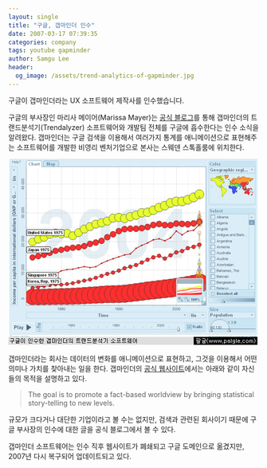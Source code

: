 ```yaml
---
layout: single
title: "구글, 갭마인더 인수"
date: 2007-03-17 07:39:35
categories: company
tags: youtube gapminder
author: Samgu Lee
header:
  og_image: /assets/trend-analytics-of-gapminder.jpg
---
```


구글이 갭마인더라는 UX 소프트웨어 제작사를 인수했습니다.

구글의 부사장인 마리사 메이어(Marissa Mayer)는 [공식 블로그](http://googleblog.blogspot.com/2007/03/world-in-motion.html)를 통해 갭마인더의 트랜드분석기(Trendalyzer) 소프트웨어와 개발팀 전체를 구글에 흡수한다는 인수 소식을 알려왔다. 갭마인더는 구글 검색을 이용해서 여러가지 통계를 애니메이션으로 표현해주는 소프트웨어를 개발한 비영리 벤처기업으로 본사는 스웨덴 스톡홀룸에 위치한다.

![구글이 인수한 갭마인더의 트랜드분석기](/assets/trend-analytics-of-gapminder.jpg)

갭마인더라는 회사는 데이터의 변화를 애니메이션으로 표현하고, 그것을 이용해서 어떤 의미나 가치를 찾아내는 일을 한다. 갭마인더의 [공식 웹사이트](http://www.gapminder.org/)에서는 아래와 같이 자신들의 목적을 설명하고 있다.

> The goal is to promote a fact-based worldview by bringing statistical story-telling to new levels.

규모가 크다거나 대단한 기업이라고 볼 수는 없지만, 검색과 관련된 회사이기 때문에 구글 부사장의 인수에 대한 글을 공식 블로그에서 볼 수 있다.

갭마인더 소프트웨어는 인수 직후 웹사이트가 폐쇄되고 구글 도메인으로 옮겼지만, 2007년 다시 복구되어 업데이트되고 있다.
